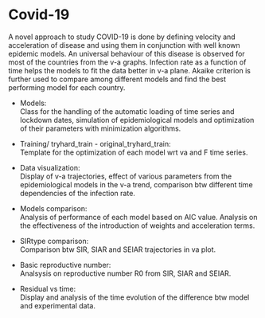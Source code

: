 # Covid-19

A novel approach to study COVID-19 is done by defining velocity and acceleration of disease and using them in conjunction with well known epidemic models. An universal behaviour of this disease is observed for most of the countries from the v-a graphs. Infection rate as a function of time helps the models to fit the data better in v-a plane. Akaike criterion is further used to compare among different models and find the best performing model for each country.

- Models:<br>
Class for the handling of the automatic loading of time series and lockdown dates, simulation of epidemiological models and optimization of their parameters with minimization algorithms.

- Training/ tryhard_train - original_tryhard_train:<br>
Template for the optimization of each model wrt va and F time series.

- Data visualization:<br>
Display of v-a trajectories, effect of various parameters from the epidemiological models in the v-a trend, comparison btw different time dependencies of the infection rate.

- Models comparison:<br>
Analysis of performance of each model based on AIC value. Analysis on the effectiveness of the introduction of weights and acceleration terms.

- SIRtype comparison:<br>
Comparison btw SIR, SIAR and SEIAR trajectories in va plot.

- Basic reproductive number:<br>
Analsysis on reproductive number R0 from SIR, SIAR and SEIAR.

- Residual vs time:<br>
Display and analysis of the time evolution of the difference btw model and experimental data.
